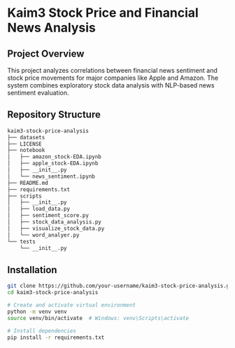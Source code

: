 # Kaim3 Stock Price and Financial News Analysis

## Project Overview
This project analyzes correlations between financial news sentiment and stock price movements for major companies like Apple and Amazon. The system combines exploratory stock data analysis with NLP-based news sentiment evaluation.

## Repository Structure
```bash
kaim3-stock-price-analysis
├── datasets
├── LICENSE
├── notebook
│   ├── amazon_stock-EDA.ipynb
│   ├── apple_stock-EDA.ipynb
│   ├── __init__.py
│   └── news_sentiment.ipynb
├── README.md
├── requirements.txt
├── scripts
│   ├── __init__.py
│   ├── load_data.py
│   ├── sentiment_score.py
│   ├── stock_data_analysis.py
│   ├── visualize_stock_data.py
│   └── word_analyer.py
└── tests
    └── __init__.py
```

## Installation
```bash
git clone https://github.com/your-username/kaim3-stock-price-analysis.git
cd kaim3-stock-price-analysis

# Create and activate virtual environment
python -m venv venv
source venv/bin/activate  # Windows: venv\Scripts\activate

# Install dependencies
pip install -r requirements.txt